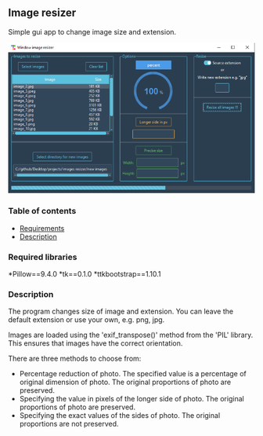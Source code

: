 ## Image resizer
Simple gui app to change image size and extension.

![GUI image](resizer.png)

### Table of contents
* [Requirements](#required-libraries)
* [Description](#description)

### Required libraries
*Pillow==9.4.0
*tk==0.1.0
*ttkbootstrap==1.10.1

### Description
The program changes size of image and extension. You can leave the default extension or use your own, e.g. png, jpg.

Images are loaded using the 'exif_transpose()' method from the 'PIL' library. This ensures that images have the correct orientation.

There are three methods to choose from:
* Percentage reduction of photo. The specified value is a percentage of original dimension of photo. The original proportions of photo are preserved.
* Specifying the value in pixels of the longer side of photo. The original proportions of photo are preserved.
* Specifying the exact values of the sides of photo. The original proportions are not preserved.
